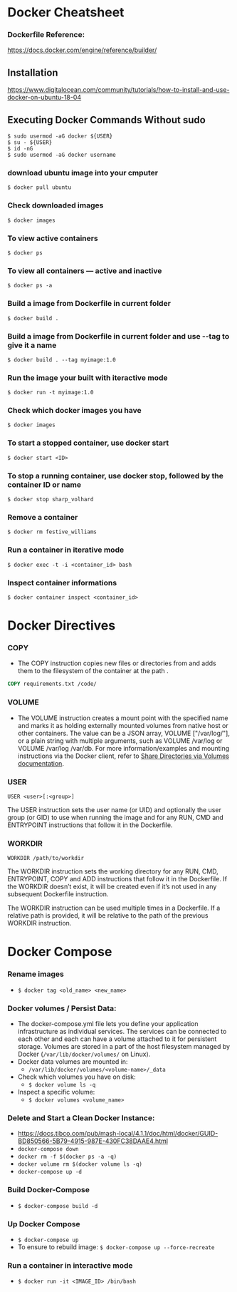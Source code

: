 # Docker Cheatsheet

### Dockerfile Reference:
https://docs.docker.com/engine/reference/builder/

## Installation
https://www.digitalocean.com/community/tutorials/how-to-install-and-use-docker-on-ubuntu-18-04


## Executing Docker Commands Without sudo

```
$ sudo usermod -aG docker ${USER}
$ su - ${USER}
$ id -nG
$ sudo usermod -aG docker username
```

### download ubuntu image into your cmputer
```
$ docker pull ubuntu
```

### Check downloaded images
```
$ docker images
```

### To view active containers
```
$ docker ps
```

### To view all containers — active and inactive
```
$ docker ps -a
```

### Build a image from Dockerfile in current folder
```
$ docker build .
```

### Build a image from Dockerfile in current folder and use --tag to give it a name
```
$ docker build . --tag myimage:1.0
```

### Run the image your built with iteractive mode
```
$ docker run -t myimage:1.0
```

### Check which docker images you have
```
$ docker images
```


### To start a stopped container, use docker start
```
$ docker start <ID>
```

### To stop a running container, use docker stop, followed by the container ID or name
```
$ docker stop sharp_volhard
```

### Remove a container
```
$ docker rm festive_williams
```

### Run a container in iterative mode
```
$ docker exec -t -i <container_id> bash
```

### Inspect container informations
```
$ docker container inspect <container_id>
```

# Docker Directives

### COPY
* The COPY instruction copies new files or directories from <src> and adds them to the filesystem of the container at the path <dest>.
```Dockerfile
COPY requirements.txt /code/
```
	
### VOLUME
* The VOLUME instruction creates a mount point with the specified name and marks it as holding externally mounted volumes from native host or other containers. The value can be a JSON array, VOLUME ["/var/log/"], or a plain string with multiple arguments, such as VOLUME /var/log or VOLUME /var/log /var/db. For more information/examples and mounting instructions via the Docker client, refer to [Share Directories via Volumes documentation](https://docs.docker.com/storage/volumes/).

### USER
```
USER <user>[:<group>]
```
The USER instruction sets the user name (or UID) and optionally the user group (or GID) to use when running the image and for any RUN, CMD and ENTRYPOINT instructions that follow it in the Dockerfile.

### WORKDIR
```
WORKDIR /path/to/workdir
```
The WORKDIR instruction sets the working directory for any RUN, CMD, ENTRYPOINT, COPY and ADD instructions that follow it in the Dockerfile. If the WORKDIR doesn’t exist, it will be created even if it’s not used in any subsequent Dockerfile instruction.

The WORKDIR instruction can be used multiple times in a Dockerfile. If a relative path is provided, it will be relative to the path of the previous WORKDIR instruction. 

# Docker Compose

### Rename images   
* `$ docker tag <old_name> <new_name>`

### Docker volumes / Persist Data:   
* The docker-compose.yml file lets you define your application infrastructure as individual services. The services can be connected to each other and each can have a volume attached to it for persistent storage. Volumes are stored in a part of the host filesystem managed by Docker (`/var/lib/docker/volumes/` on Linux).
* Docker data volumes are mounted in:
	* `/var/lib/docker/volumes/<volume-name>/_data`
* Check which volumes you have on disk:
	* `$ docker volume ls -q`
* Inspect a specific volume:
	* `$ docker volumes <volume_name>`
	
### Delete and Start a Clean Docker Instance:   
* https://docs.tibco.com/pub/mash-local/4.1.1/doc/html/docker/GUID-BD850566-5B79-4915-987E-430FC38DAAE4.html
* `docker-compose down`
* `docker rm -f $(docker ps -a -q)`
* `docker volume rm $(docker volume ls -q)`
* `docker-compose up -d`

### Build Docker-Compose
* `$ docker-compose build -d`

### Up Docker Compose
* `$ docker-compose up`
* To ensure to rebuild image: `$ docker-compose up --force-recreate`

### Run a container in interactive mode
* `$ docker run -it <IMAGE_ID> /bin/bash`
